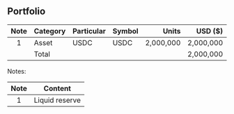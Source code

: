 ## Portfolio

|Note|Category|Particular|Symbol|Units|USD ($)|Percentage|
|:----:|--------|----------|------|----:|------:|---------:|
|1|Asset|USDC|USDC|2,000,000|2,000,000|100%|
||Total||||2,000,000|100%|




Notes:

|Note|Content|
|:-:|-|
|1|Liquid reserve|
